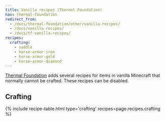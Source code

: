 ```yaml
---
title: Vanilla recipes (Thermal Foundation)
nav: thermal-foundation
redirect_from:
  - /docs/thermal-foundation/other/vanilla-recipes/
  - /docs/vanilla-recipes/
  - /docs/tf-vanilla-recipes/
recipes:
  crafting:
    - saddle
    - horse-armor-iron
    - horse-armor-gold
    - horse-armor-diamond
---
```


[Thermal Foundation](/docs/thermal-foundation/) adds several recipes for items
in vanilla Minecraft that normally cannot be crafted. These recipes can be
disabled.


Crafting
--------

{% include recipe-table.html type='crafting' recipes=page.recipes.crafting %}
